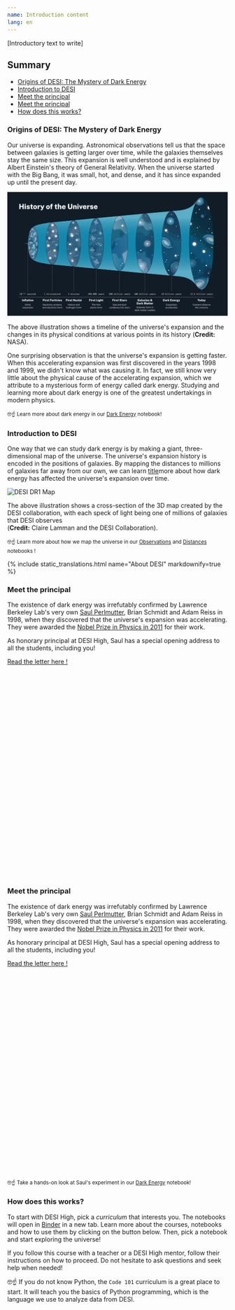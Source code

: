 ```yaml
---
name: Introduction content
lang: en
---
```


[Introductory text to write]

<!-- omit in toc -->
## Summary
- [Origins of DESI: The Mystery of Dark Energy](#origins-of-desi-the-mystery-of-dark-energy)
- [Introduction to DESI](#introduction-to-desi)
- [Meet the principal](#meet-the-principal)
- [Meet the principal](#meet-the-principal-1)
- [How does this works?](#how-does-this-works)

### Origins of DESI: The Mystery of Dark Energy
Our universe is expanding. Astronomical observations tell us that the space between galaxies is getting larger over time, while the galaxies themselves stay the same size. This expansion is well understood and is explained by Albert Einstein's theory of General Relativity. When the universe started with the Big Bang, it was small, hot, and dense, and it has since expanded up until the present day.

![Universe Evolution](assets/img/intro/universe-history.png)
<p class="notification is-info is-light">
    The above illustration shows a timeline of the universe's expansion and the changes in its physical conditions at various points in its history (<strong>Credit:</strong> NASA).
</p>

One surprising observation is that the universe's expansion is getting faster. When this accelerating expansion was first discovered in the years 1998 and 1999, we didn't know what was causing it. In fact, we still know very little about the physical cause of the accelerating expansion, which we attribute to a mysterious form of energy called dark energy. Studying and learning more about dark energy is one of the greatest undertakings in modern physics.

<small>
    🤓☝️ Learn more about dark energy in our <a href="curriculum.html">Dark Energy</a> notebook!
</small>

### Introduction to DESI
One way that we can study dark energy is by making a giant, three-dimensional map of the universe. The universe's expansion history is encoded in the positions of galaxies. By mapping the distances to millions of galaxies far away from our own, we can learn [title](link)more about how dark energy has affected the universe's expansion over time.

![DESI DR1 Map](assets/img/intro/DESI-map.png)
<p class="notification is-info is-light">
    The above illustration shows a cross-section of the 3D map created by the DESI collaboration, with each speck of light being one of millions of galaxies that DESI observes <br>(<strong>Credit:</strong> Claire Lamman and the DESI Collaboration).
</p>
<small>
    🤓☝️ Learn more about how we map the universe in our <a href="curriculum.html">Observations</a> and <a href="curriculum.html">Distances</a> notebooks !
</small>

{% include static_translations.html name="About DESI" markdownify=true %}

### Meet the principal
The existence of dark energy was irrefutably confirmed by Lawrence Berkeley Lab's very own <a href="https://en.wikipedia.org/wiki/Saul_Perlmutter">Saul Perlmutter</a>, Brian Schmidt and Adam Reiss in 1998, when they discovered that the universe's expansion was accelerating. They were awarded the <a href="https://www.nobelprize.org/prizes/physics/2011/summary/">Nobel Prize in Physics in 2011</a> for their work.

As honorary principal at DESI High, Saul has a special opening address to all the students, including you!

<div class="columns is-centered is-vcentered" id="saul-letter">
    <div class="column is-three-quarters-desktop is-full-touch has-text-centered" style="height: 500px;">
        <object data="assets/pdf/saul_perlmutter_welcome.pdf#view=FitH&toolbar=0&navpanes=0&scrollbar=0" type="application/pdf" width="100%" height="100%" style="background-color: #f5f5f5;">
            <div class="has-background-black-bis">
                <a href="assets/pdf/saul_perlmutter_welcome.pdf">Read the letter here !</a>
            </div>
        </object>
    </div>
</div>

### Meet the principal
The existence of dark energy was irrefutably confirmed by Lawrence Berkeley Lab's very own <a href="https://en.wikipedia.org/wiki/Saul_Perlmutter">Saul Perlmutter</a>, Brian Schmidt and Adam Reiss in 1998, when they discovered that the universe's expansion was accelerating. They were awarded the <a href="https://www.nobelprize.org/prizes/physics/2011/summary/">Nobel Prize in Physics in 2011</a> for their work.

As honorary principal at DESI High, Saul has a special opening address to all the students, including you!

<div class="columns is-centered is-vcentered" id="saul-letter">
    <div class="column is-three-quarters-desktop is-full-touch has-text-centered" style="height: 500px;">
        <object data="assets/pdf/saul_perlmutter_welcome.pdf#view=FitH&toolbar=0&navpanes=0&scrollbar=0" type="application/pdf" width="100%" height="100%" style="background-color: #f5f5f5;">
            <div class="has-background-black-bis">
                <a href="assets/pdf/saul_perlmutter_welcome.pdf">Read the letter here !</a>
            </div>
        </object>
    </div>
</div>

<small>
    🤓☝️ Take a hands-on look at Saul's experiment in our <a href="curriculum.html">Dark Energy</a> notebook!
</small>

### How does this works?
To start with DESI High, pick a <i class="has-text-warning">curriculum</i> that interests you. The notebooks will open in <a href="https://mybinder.org" target="_blank">Binder</a> in a new tab. Learn more about the courses, notebooks and how to use them by clicking on the button below. Then, pick a notebook and start exploring the universe!

If you follow this course with a teacher or a DESI High mentor, follow their instructions on how to proceed. Do not hesitate to ask questions and seek help when needed!

🤓☝️ If you do not know Python, the <code>Code 101</code> curriculum is a great place to start. It will teach you the basics of Python programming, which is the language we use to analyze data from DESI.